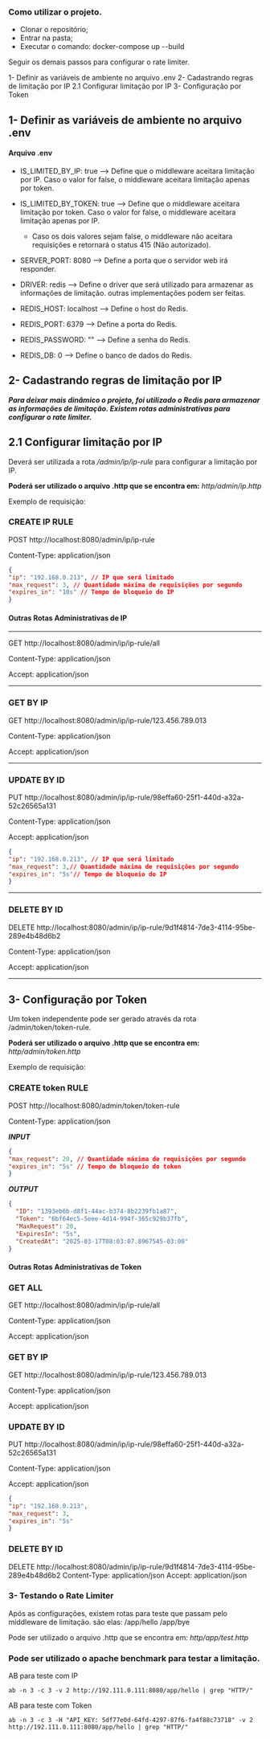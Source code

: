 ### Como utilizar o projeto.

* Clonar o repositório;
* Entrar na pasta;
* Executar o comando: docker-compose up --build

Seguir os demais passos para configurar o rate limiter.

1- Definir as variáveis de ambiente no arquivo .env
2- Cadastrando regras de limitação por IP
2.1 Configurar limitação por IP
3- Configuração por Token


## 1- Definir as variáveis de ambiente no arquivo .env

#### Arquivo .env 

* IS_LIMITED_BY_IP: true --> Define que o middleware aceitara limitação por IP. Caso o valor for false, o middleware aceitara limitação apenas por token.
* IS_LIMITED_BY_TOKEN: true --> Define que o middleware aceitara limitação por token. Caso o valor for false, o middleware aceitara limitação apenas por IP.
    * Caso os dois valores sejam false, o middleware não aceitara requisições e retornará o status 415 (Não autorizado).
* SERVER_PORT: 8080 --> Define a porta que o servidor web irá responder.
* DRIVER: redis --> Define o driver que será utilizado para armazenar as informações de limitação. outras implementações podem ser feitas. 

* REDIS_HOST: localhost --> Define o host do Redis.
* REDIS_PORT: 6379 --> Define a porta do Redis.
* REDIS_PASSWORD: "" --> Define a senha do Redis.
* REDIS_DB: 0 --> Define o banco de dados do Redis.

## 2- Cadastrando regras de limitação por IP

***Para deixar mais dinâmico o projeto, foi utilizado o Redis para armazenar as informações de limitação. 
Existem rotas administrativas para configurar o rate limiter.*** 

## 2.1 Configurar limitação por IP

Deverá ser utilizada a rota */admin/ip/ip-rule* para configurar a limitação por IP.

<b>Poderá ser utilizado o arquivo .http que se encontra em:</b> *http/admin/ip.http* 

Exemplo de requisição:

### CREATE IP RULE

POST http://localhost:8080/admin/ip/ip-rule

Content-Type: application/json

```json
{
"ip": "192.168.0.213", // IP que será limitado
"max_request": 3, // Quantidade máxima de requisições por segundo
"expires_in": "10s" // Tempo de bloqueio do IP
}
```

#### Outras Rotas Administrativas de IP
____
GET http://localhost:8080/admin/ip/ip-rule/all

Content-Type: application/json

Accept: application/json

____
### GET BY IP
GET http://localhost:8080/admin/ip/ip-rule/123.456.789.013

Content-Type: application/json

Accept: application/json

____
### UPDATE BY ID
PUT http://localhost:8080/admin/ip/ip-rule/98effa60-25f1-440d-a32a-52c26565a131

Content-Type: application/json

Accept: application/json

```json
{
"ip": "192.168.0.213", // IP que será limitado
"max_request": 3,// Quantidade máxima de requisições por segundo
"expires_in": "5s"// Tempo de bloqueio do IP
}
```

____
### DELETE BY ID
DELETE http://localhost:8080/admin/ip/ip-rule/9d1f4814-7de3-4114-95be-289e4b48d6b2

Content-Type: application/json

Accept: application/json

____________________________________________________
## 3- Configuração por Token
Um token independente pode ser gerado através da rota /admin/token/token-rule.

<b>Poderá ser utilizado o arquivo .http que se encontra em:</b> *http/admin/token.http*

Exemplo de requisição:

### CREATE token RULE
POST http://localhost:8080/admin/token/token-rule

Content-Type: application/json

***INPUT***
```json
{
"max_request": 20, // Quantidade máxima de requisições por segundo
"expires_in": "5s" // Tempo de bloqueio do token
}
```

***OUTPUT***

```json
{
  "ID": "1393eb6b-d8f1-44ac-b374-8b2239fb1a87",
  "Token": "6bf64ec5-5eee-4d14-994f-365c929b37fb",
  "MaxRequest": 20,
  "ExpiresIn": "5s",
  "CreatedAt": "2025-03-17T08:03:07.8967545-03:00"
}
```

#### Outras Rotas Administrativas de Token

### GET ALL

GET http://localhost:8080/admin/ip/ip-rule/all

Content-Type: application/json

Accept: application/json

### GET BY IP
GET http://localhost:8080/admin/ip/ip-rule/123.456.789.013

Content-Type: application/json

Accept: application/json

### UPDATE BY ID
PUT http://localhost:8080/admin/ip/ip-rule/98effa60-25f1-440d-a32a-52c26565a131

Content-Type: application/json

Accept: application/json

```json
{
"ip": "192.168.0.213",
"max_request": 3,
"expires_in": "5s"
}
```

### DELETE BY ID
DELETE http://localhost:8080/admin/ip/ip-rule/9d1f4814-7de3-4114-95be-289e4b48d6b2
Content-Type: application/json
Accept: application/json


### 3- Testando o Rate Limiter

Após as configurações, existem rotas para teste que passam pelo middleware de limitação.
são elas:
/app/hello 
/app/bye

Pode ser utilizado o arquivo .http que se encontra em: *http/app/test.http*

### Pode ser utilizado o apache benchmark para testar a limitação.

AB para teste com IP
```shell
ab -n 3 -c 3 -v 2 http://192.111.0.111:8080/app/hello | grep "HTTP/"
```

AB para teste com Token
```shell
ab -n 3 -c 3 -H "API_KEY: 5df77e0d-64fd-4297-87f6-fa4f88c73718" -v 2 http://192.111.0.111:8080/app/hello | grep "HTTP/"
```